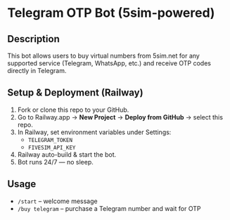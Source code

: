 # Telegram OTP Bot (5sim-powered)

## Description
This bot allows users to buy virtual numbers from 5sim.net for any supported service (Telegram, WhatsApp, etc.) and receive OTP codes directly in Telegram.

## Setup & Deployment (Railway)
1. Fork or clone this repo to your GitHub.
2. Go to Railway.app → **New Project** → **Deploy from GitHub** → select this repo.
3. In Railway, set environment variables under Settings:
   - `TELEGRAM_TOKEN`
   - `FIVESIM_API_KEY`
4. Railway auto-build & start the bot.
5. Bot runs 24/7 — no sleep.

## Usage
- `/start` – welcome message  
- `/buy telegram` – purchase a Telegram number and wait for OTP
